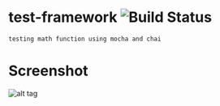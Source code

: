 # test-framework ![Build Status](https://travis-ci.org/radityaarya/ci.svg?branch=master)
```
testing math function using mocha and chai
```

# Screenshot
![alt tag](https://github.com/radityaarya/ci/blob/master/ss.png)
